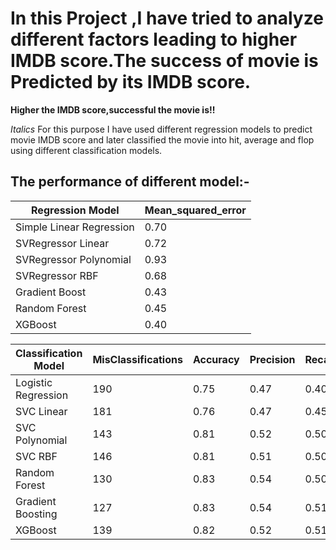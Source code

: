 # In this Project ,I have tried to analyze different factors leading to higher IMDB score.The success of movie is Predicted by its IMDB score.


**Higher the IMDB score,successful the movie is!!**

_Italics_ For this purpose I have used different regression models to predict movie IMDB score and later classified the movie into hit,
average and flop using different classification models.

## The performance of different model:-

|Regression Model|Mean_squared_error|
| --- | --- |
|Simple Linear Regression |0.70|
|SVRegressor Linear|0.72|
|SVRegressor Polynomial|0.93|
|SVRegressor RBF|0.68|
|Gradient Boost|0.43|
|Random Forest|0.45|
|XGBoost|0.40|

|Classification  Model|MisClassifications|Accuracy|Precision|Recall|F1-Score|
| --- | --- | --- | --- | --- | --- |
| Logistic Regression | 190 | 0.75 | 0.47 | 0.40 | 0.41 |
| SVC Linear | 181 | 0.76 | 0.47 | 0.45 | 0.46 |
| SVC Polynomial | 143 | 0.81 | 0.52 | 0.50 | 0.51 |
| SVC RBF | 146 | 0.81 | 0.51 | 0.50 | 0.50 |
| Random Forest | 130 | 0.83 | 0.54 | 0.50 | 0.51 |
| Gradient Boosting | 127 | 0.83 | 0.54 | 0.51 | 0.52 |
| XGBoost | 139 | 0.82 | 0.52 | 0.51 | 0.51 |

